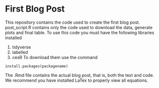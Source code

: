 # First Blog Post
This repository contains the code used to create the first blog post.
post_script.R contains only the code used to download the data,
generate plots and final table. To use this code you must have 
the following libraries installed
1. tidyverse
2. labelled
3. cesR
To download them use the command
```{R}
install.packages(packagename)
```

The .Rmd file contains the actual blog post, that is, both the 
text and code. We recommend you have installed LaTex to properly 
view all equations.